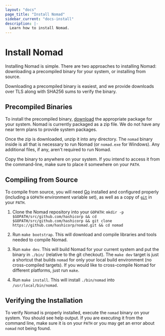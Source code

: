 ```yaml
---
layout: "docs"
page_title: "Install Nomad"
sidebar_current: "docs-install"
description: |-
  Learn how to install Nomad.
---
```


# Install Nomad

Installing Nomad is simple. There are two approaches to installing Nomad:
downloading a precompiled binary for your system, or installing from source.

Downloading a precompiled binary is easiest, and we provide downloads over
TLS along with SHA256 sums to verify the binary.

## Precompiled Binaries

To install the precompiled binary,
[download](/downloads.html) the appropriate package for your system.
Nomad is currently packaged as a zip file. We do not have any near term
plans to provide system packages.

Once the zip is downloaded, unzip it into any directory. The
`nomad` binary inside is all that is necessary to run Nomad (or
`nomad.exe` for Windows). Any additional files, if any, aren't
required to run Nomad.

Copy the binary to anywhere on your system. If you intend to access it
from the command-line, make sure to place it somewhere on your `PATH`.

## Compiling from Source

To compile from source, you will need [Go](https://golang.org) installed and
configured properly (including a `GOPATH` environment variable set), as well
as a copy of [`git`](https://www.git-scm.com/) in your `PATH`.

  1. Clone the Nomad repository into your `GOPATH`: `mkdir -p $GOPATH/src/github.com/hashicorp && cd $GOPATH/src/github.com/hashicorp && git clone https://github.com/hashicorp/nomad.git && cd nomad`

  1. Run `make bootstrap`. This will download and compile libraries and tools needed
     to compile Nomad.

  1. Run `make dev`. This will build Nomad for your current system and put
     the binary in `./bin/` (relative to the git checkout).  The `make dev`
     target is just a shortcut that builds `nomad` for only your local build
     environment (no cross-compiled targets).  If you would like to
     cross-compile Nomad for different platforms, just run `make`.

  1. Run `make install`.  This will install `./bin/nomad` into
     `/usr/local/bin/nomad`.

## Verifying the Installation

To verify Nomad is properly installed, execute the `nomad` binary on
your system. You should see help output. If you are executing it from
the command line, make sure it is on your `PATH` or you may get an error
about `nomad` not being found.
